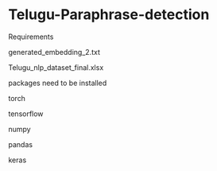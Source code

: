 # Telugu-Paraphrase-detection



Requirements

generated_embedding_2.txt

Telugu_nlp_dataset_final.xlsx


packages need to be installed

torch

tensorflow

numpy

pandas

keras
